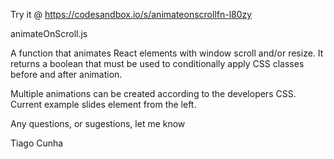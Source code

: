 Try it @ https://codesandbox.io/s/animateonscrollfn-l80zy

animateOnScroll.js

A function that animates React elements with window scroll and/or resize. It returns a boolean that 
must be used to conditionally apply CSS classes before and after animation.

Multiple animations can be created according to the developers CSS. Current example slides element from the left.



Any questions, or sugestions, let me know

Tiago Cunha


